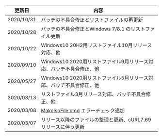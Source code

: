 |   更新日   | 内容                                                            |  
|:----------:| --------------------------------------------------------------- |  
| 2020/10/31 | バッチの不具合修正とリストファイルの再更新                      |
| 2020/10/28 | バッチの不具合修正とWindows 7/8.1 のリストファイル更新          |
| 2020/10/22 | Windows10 20H2用リストファイル10月リリース対応、他              |  
| 2020/09/10 | Windows10 2020用リストファイル9月リリース対応、バッチ不具合修正、他    |  
| 2020/05/27 | Windows10 2020用リストファイル5月リリース対応、バッチ不具合修正、他    |  
| 2020/03/13 | リストファイル3月リリース対応、バッチ不具合修正、他             |  
| 2020/03/08 | [MakeIsoFile.cmd](https://github.com/office-itou/Windows/blob/master/Make_ISO_files/source/MakeIsoFile.cmd) エラーチェック追加                              |  
| 2020/03/07 | リリース以降のファイルの整理と更新、cURL7.69リリースに伴う更新  |  

